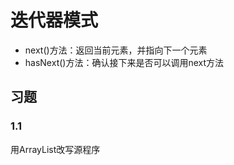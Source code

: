 # 迭代器模式

- next()方法：返回当前元素，并指向下一个元素
- hasNext()方法：确认接下来是否可以调用next方法

## 习题

### 1.1

用ArrayList改写源程序